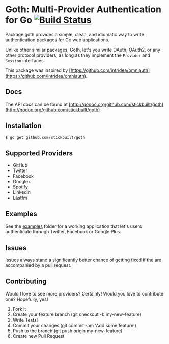 # Goth: Multi-Provider Authentication for Go [![Build Status](https://travis-ci.org/stickbuilt/goth.svg)](https://travis-ci.org/stickbuilt/goth)

Package goth provides a simple, clean, and idiomatic way to write authentication
packages for Go web applications.

Unlike other similar packages, Goth, let's you write OAuth, OAuth2, or any other
protocol providers, as long as they implement the `Provider` and `Session` interfaces.

This package was inspired by [https://github.com/intridea/omniauth](https://github.com/intridea/omniauth).

## Docs

The API docs can be found at [http://godoc.org/github.com/stickbuilt/goth](http://godoc.org/github.com/stickbuilt/goth)

## Installation

```text
$ go get github.com/stickbuilt/goth
```

## Supported Providers

* GitHub
* Twitter
* Facebook
* Google+
* Spotify
* Linkedin
* Lastfm

## Examples

See the [examples](examples) folder for a working application that let's users authenticate
through Twitter, Facebook or Google Plus.

## Issues

Issues always stand a significantly better chance of getting fixed if the are accompanied by a
pull request.

## Contributing

Would I love to see more providers? Certainly! Would you love to contribute one? Hopefully, yes!

1. Fork it
2. Create your feature branch (git checkout -b my-new-feature)
3. Write Tests!
4. Commit your changes (git commit -am 'Add some feature')
5. Push to the branch (git push origin my-new-feature)
6. Create new Pull Request
